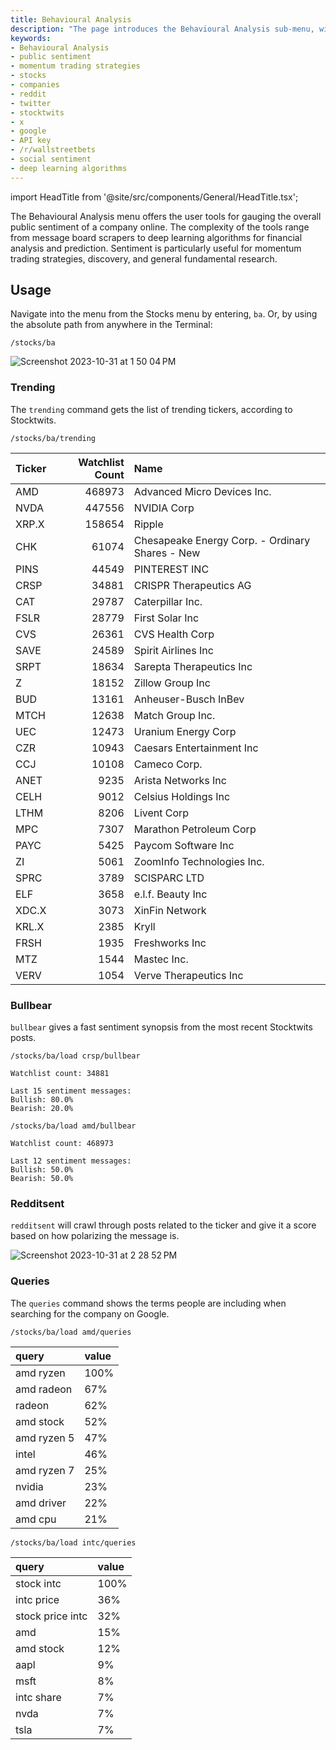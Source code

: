 ```yaml
---
title: Behavioural Analysis
description: "The page introduces the Behavioural Analysis sub-menu, within the Stocks menu, of the OpenBB Terminal."
keywords:
- Behavioural Analysis
- public sentiment
- momentum trading strategies
- stocks
- companies
- reddit
- twitter
- stocktwits
- x
- google
- API key
- /r/wallstreetbets
- social sentiment
- deep learning algorithms
---
```


import HeadTitle from '@site/src/components/General/HeadTitle.tsx';

<HeadTitle title="Behavioural Analysis - Stocks - Menus | OpenBB Terminal Docs" />

The Behavioural Analysis menu offers the user tools for gauging the overall public sentiment of a company online. The complexity of the tools range from message board scrapers to deep learning algorithms for financial analysis and prediction. Sentiment is particularly useful for momentum trading strategies, discovery, and general fundamental research. 

## Usage

Navigate into the menu from the Stocks menu by entering, `ba`. Or, by using the absolute path from anywhere in the Terminal:

```console
/stocks/ba
```

![Screenshot 2023-10-31 at 1 50 04 PM](https://github.com/OpenBB-finance/OpenBBTerminal/assets/85772166/5946bc28-95a8-4402-a546-68be140aa025)

### Trending

The `trending` command gets the list of trending tickers, according to Stocktwits.

```console
/stocks/ba/trending
```

| Ticker   |   Watchlist Count | Name                                            |
|:---------|------------------:|:------------------------------------------------|
| AMD      |            468973 | Advanced Micro Devices Inc.                     |
| NVDA     |            447556 | NVIDIA Corp                                     |
| XRP.X    |            158654 | Ripple                                          |
| CHK      |             61074 | Chesapeake Energy Corp. - Ordinary Shares - New |
| PINS     |             44549 | PINTEREST INC                                   |
| CRSP     |             34881 | CRISPR Therapeutics AG                          |
| CAT      |             29787 | Caterpillar Inc.                                |
| FSLR     |             28779 | First Solar Inc                                 |
| CVS      |             26361 | CVS Health Corp                                 |
| SAVE     |             24589 | Spirit Airlines Inc                             |
| SRPT     |             18634 | Sarepta Therapeutics Inc                        |
| Z        |             18152 | Zillow Group Inc                                |
| BUD      |             13161 | Anheuser-Busch InBev                            |
| MTCH     |             12638 | Match Group Inc.                                |
| UEC      |             12473 | Uranium Energy Corp                             |
| CZR      |             10943 | Caesars Entertainment Inc                       |
| CCJ      |             10108 | Cameco Corp.                                    |
| ANET     |              9235 | Arista Networks Inc                             |
| CELH     |              9012 | Celsius Holdings Inc                            |
| LTHM     |              8206 | Livent Corp                                     |
| MPC      |              7307 | Marathon Petroleum Corp                         |
| PAYC     |              5425 | Paycom Software Inc                             |
| ZI       |              5061 | ZoomInfo Technologies Inc.                      |
| SPRC     |              3789 | SCISPARC LTD                                    |
| ELF      |              3658 | e.l.f. Beauty Inc                               |
| XDC.X    |              3073 | XinFin Network                                  |
| KRL.X    |              2385 | Kryll                                           |
| FRSH     |              1935 | Freshworks Inc                                  |
| MTZ      |              1544 | Mastec Inc.                                     |
| VERV     |              1054 | Verve Therapeutics Inc                          |

### Bullbear

`bullbear` gives a fast sentiment synopsis from the most recent Stocktwits posts.

```console
/stocks/ba/load crsp/bullbear
```

```console
Watchlist count: 34881

Last 15 sentiment messages:
Bullish: 80.0%
Bearish: 20.0%
```

```console
/stocks/ba/load amd/bullbear
```

```console
Watchlist count: 468973

Last 12 sentiment messages:
Bullish: 50.0%
Bearish: 50.0%
```

### Redditsent

`redditsent` will crawl through posts related to the ticker and give it a score based on how polarizing the message is.

![Screenshot 2023-10-31 at 2 28 52 PM](https://github.com/OpenBB-finance/OpenBBTerminal/assets/85772166/71e6a3c9-ece8-45a4-afca-150211ae7c43)

### Queries

The `queries` command shows the terms people are including when searching for the company on Google.

```console
/stocks/ba/load amd/queries
```

| query       | value   |
|:------------|:--------|
| amd ryzen   | 100%    |
| amd radeon  | 67%     |
| radeon      | 62%     |
| amd stock   | 52%     |
| amd ryzen 5 | 47%     |
| intel       | 46%     |
| amd ryzen 7 | 25%     |
| nvidia      | 23%     |
| amd driver  | 22%     |
| amd cpu     | 21%     |

```console
/stocks/ba/load intc/queries
```

| query            | value   |
|:-----------------|:--------|
| stock intc       | 100%    |
| intc price       | 36%     |
| stock price intc | 32%     |
| amd              | 15%     |
| amd stock        | 12%     |
| aapl             | 9%      |
| msft             | 8%      |
| intc share       | 7%      |
| nvda             | 7%      |
| tsla             | 7%      |
